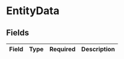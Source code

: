 # EntityData


## Fields

| Field       | Type        | Required    | Description |
| ----------- | ----------- | ----------- | ----------- |